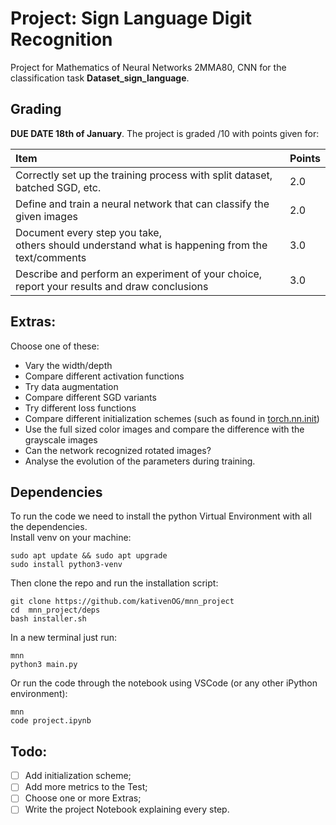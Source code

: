 # Project: Sign Language Digit Recognition
Project for Mathematics of Neural Networks 2MMA80, CNN for the classification task **Dataset_sign_language**.
## Grading
**DUE DATE 18th of January**.
The project is graded /10 with points given for:

| Item | Points |
|:----------------------------------------------------------------------------------------------------|--------|
| Correctly set up the training process with split dataset, batched SGD, etc.                         |   2.0  |
| Define and train a neural network that can classify the given images                                |   2.0  |
| Document every step you take, <br>others should understand what is happening from the text/comments |   3.0  |
| Describe and perform an experiment of your choice, <br>report your results and draw conclusions     |   3.0  |

## Extras: 

Choose one of these:
- Vary the width/depth
- Compare different activation functions
- Try data augmentation
- Compare different SGD variants
- Try different loss functions
- Compare different initialization schemes (such as found in [torch.nn.init](https://pytorch.org/docs/stable/nn.init.html))
- Use the full sized color images and compare the difference with the grayscale images
- Can the network recognized rotated images?
- Analyse the evolution of the parameters during training.

## Dependencies
To run the code we need to install the python Virtual Environment with all the dependencies. <br/>
Install venv on your machine:
```
sudo apt update && sudo apt upgrade
sudo install python3-venv
```
Then clone the repo and run the installation script:
```
git clone https://github.com/kativenOG/mnn_project
cd  mnn_project/deps
bash installer.sh 
```
In a new terminal just run:
```
mnn
python3 main.py
```
Or run the code through the notebook using VSCode (or any other iPython environment):
```
mnn
code project.ipynb
```

## Todo:
- [ ] Add initialization scheme;
- [ ] Add more metrics to the Test;
- [ ] Choose one or more Extras;
- [ ] Write the project Notebook explaining every step.
